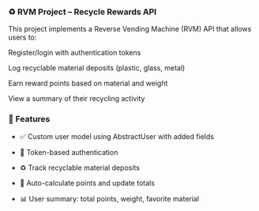 ### ♻️ RVM Project – Recycle Rewards API
This project implements a Reverse Vending Machine (RVM) API that allows users to:

Register/login with authentication tokens

Log recyclable material deposits (plastic, glass, metal)

Earn reward points based on material and weight

View a summary of their recycling activity

### 🚀 Features
- ✅ Custom user model using AbstractUser with added fields

- 🔐 Token-based authentication

- ♻️ Track recyclable material deposits

- 🏅 Auto-calculate points and update totals

- 📊 User summary: total points, weight, favorite material
